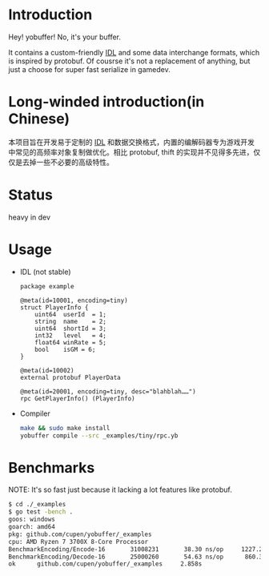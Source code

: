 # Introduction
Hey! yobuffer! No, it's your buffer.

It contains a custom-friendly [IDL] and some data interchange formats, which is inspired by protobuf. Of cousrse it's not a replacement of anything, but just a choose for super fast serialize in gamedev.

# Long-winded introduction(in Chinese)
本项目旨在开发易于定制的 [IDL] 和数据交换格式，内置的编解码器专为游戏开发中常见的高频率对象复制做优化。相比 protobuf, thift 的实现并不见得多先进，仅仅是去掉一些不必要的高级特性。

# Status
heavy in dev

# Usage

* IDL (not stable)
  ```
  package example

  @meta(id=10001, encoding=tiny)
  struct PlayerInfo {
      uint64  userId  = 1;
      string  name    = 2;
      uint64  shortId = 3;
      int32   level   = 4;
      float64 winRate = 5;
      bool    isGM = 6;
  }

  @meta(id=10002)
  external protobuf PlayerData

  @meta(id=20001, encoding=tiny, desc="blahblah……")
  rpc GetPlayerInfo() (PlayerInfo)
  ```
* Compiler
  ```bash
  make && sudo make install
  yobuffer compile --src _examples/tiny/rpc.yb
  ```

# Benchmarks
NOTE: It's so fast just because it lacking a lot features like protobuf.  
```bash
$ cd ./_examples
$ go test -bench .
goos: windows
goarch: amd64
pkg: github.com/cupen/yobuffer/_examples
cpu: AMD Ryzen 7 3700X 8-Core Processor
BenchmarkEncoding/Encode-16       31008231       38.30 ns/op     1227.21 MB/s       48 B/op       1 allocs/op
BenchmarkEncoding/Decode-16       25000260       54.63 ns/op      860.33 MB/s       16 B/op       3 allocs/op
ok      github.com/cupen/yobuffer/_examples     2.858s
```


[IDL]: https://en.wikipedia.org/wiki/Interface_description_language
